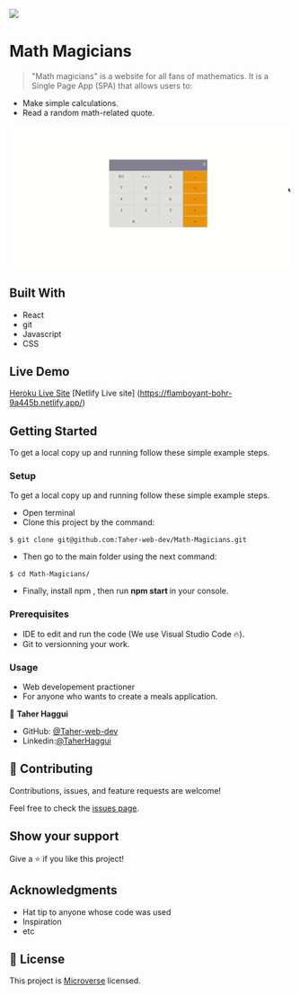 ![](https://img.shields.io/badge/Microverse-blueviolet)

# Math Magicians

> "Math magicians" is a website for all fans of mathematics. It is a Single Page App (SPA) that allows users to:  

- Make simple calculations.
- Read a random math-related quote.


<img src="src/assets/demo.gif"/>


## Built With

- React
- git
- Javascript
- CSS


## Live Demo


[Heroku Live Site](https://tahercalculator.herokuapp.com/)
[Netlify Live site] (https://flamboyant-bohr-9a445b.netlify.app/)

## Getting Started




To get a local copy up and running follow these simple example steps.



### Setup

To get a local copy up and running follow these simple example steps.
- Open terminal
- Clone this project by the command: 

```
$ git clone git@github.com:Taher-web-dev/Math-Magicians.git
```

- Then go to the main folder using the next command:

```
$ cd Math-Magicians/
```

- Finally, install npm , then run <b> npm start </b> in your console.

### Prerequisites

- IDE to edit and run the code (We use Visual Studio Code 🔥).
- Git to versionning your work.


### Usage

- Web developement practioner
- For anyone who wants to create a meals application.

👤 **Taher Haggui**

- GitHub: [@Taher-web-dev](https://github.com/Taher-web-dev)
- Linkedin:[@TaherHaggui](https://www.linkedin.com/in/taher-haggui-66b5a6198/)


## 🤝 Contributing

Contributions, issues, and feature requests are welcome!

Feel free to check the [issues page](../../issues/).

## Show your support

Give a ⭐️ if you like this project!

## Acknowledgments

- Hat tip to anyone whose code was used
- Inspiration
- etc

## 📝 License

This project is [Microverse](https://www.microverse.org/) licensed.